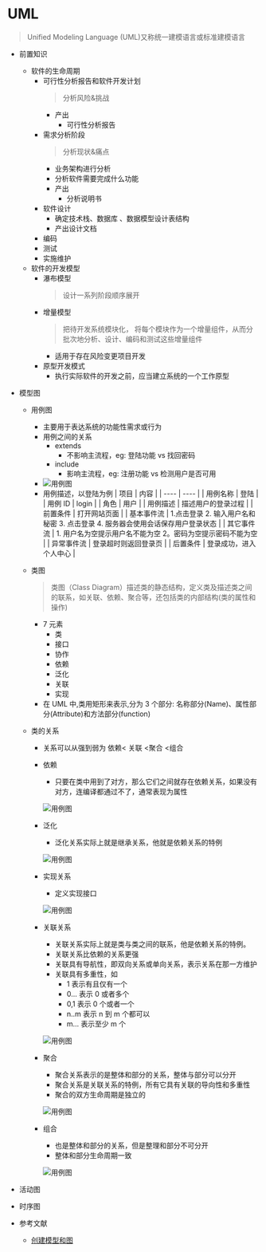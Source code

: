 # UML

> Unified Modeling Language (UML)又称统一建模语言或标准建模语言

- 前置知识
  - 软件的生命周期
    - 可行性分析报告和软件开发计划
      > 分析风险&挑战
      - 产出
        - 可行性分析报告
    - 需求分析阶段
      > 分析现状&痛点
      - 业务架构进行分析
      - 分析软件需要完成什么功能
      - 产出
        - 分析说明书
    - 软件设计
      - 确定技术栈、数据库 、数据模型设计表结构
      - 产出设计文档
    - 编码
    - 测试
    - 实施维护
  - 软件的开发模型
    - 瀑布模型
      > 设计一系列阶段顺序展开
    - 增量模型
      > 把待开发系统模块化， 将每个模块作为一个增量组件，从而分批次地分析、设计、编码和测试这些增量组件
      - 适用于存在风险变更项目开发
    - 原型开发模式
      - 执行实际软件的开发之前，应当建立系统的一个工作原型
- 模型图

  - 用例图
    - 主要用于表达系统的功能性需求或行为
    - 用例之间的关系
      - extends
        - 不影响主流程，eg: 登陆功能 vs 找回密码
      - include
        - 影响主流程，eg: 注册功能 vs 检测用户是否可用
    - ![用例图](/sys-doc/imgs/use-case.svg)
    - 用例描述，以登陆为例
      | 项目 | 内容 |
      | ---- | ---- |
      | 用例名称 | 登陆 |
      | 用例 ID | login |
      | 角色 | 用户 |
      | 用例描述 | 描述用户的登录过程 |
      | 前置条件 | 打开网站页面 |
      | 基本事件流 | 1.点击登录 2. 输入用户名和秘密 3. 点击登录 4. 服务器会使用会话保存用户登录状态 |
      | 其它事件流 | 1. 用户名为空提示用户名不能为空 2。密码为空提示密码不能为空 |
      | 异常事件流 | 登录超时则返回登录页 |
      | 后置条件 | 登录成功，进入个人中心 |
  - 类图

    > 类图（Class Diagram）描述类的静态结构，定义类及描述类之间的联系，如关联、依赖、聚合等，还包括类的内部结构(类的属性和操作)

    - 7 元素
      - 类
      - 接口
      - 协作
      - 依赖
      - 泛化
      - 关联
      - 实现
    - 在 UML 中,类用矩形来表示,分为 3 个部分: 名称部分(Name)、属性部分(Attribute)和方法部分(function)

  - 类的关系

    - 关系可以从强到弱为 依赖< 关联 <聚合 <组合
    - 依赖

      - 只要在类中用到了对方，那么它们之间就存在依赖关系，如果没有对方，连编译都通过不了，通常表现为属性

      ![用例图](/sys-doc/imgs/unl依赖.svg)

    - 泛化

      - 泛化关系实际上就是继承关系，他就是依赖关系的特例

      ![用例图](/sys-doc/imgs/uml泛化.svg)

    - 实现关系

      - 定义实现接口

      ![用例图](/sys-doc/imgs/uml实现.svg)

    - 关联关系

      - 关联关系实际上就是类与类之间的联系，他是依赖关系的特例。
      - 关联关系比依赖的关系更强
      - 关联具有导航性，即双向关系或单向关系，表示关系在那一方维护
      - 关联具有多重性，如
        - 1 表示有且仅有一个
        - 0... 表示 0 或者多个
        - 0,1 表示 0 个或者一个
        - n..m 表示 n 到 m 个都可以
        - m... 表示至少 m 个

      ![用例图](/sys-doc/imgs/imgs/uml实现.svg)

    - 聚合

      - 聚合关系表示的是整体和部分的关系，整体与部分可以分开
      - 聚合关系是关联关系的特例，所有它具有关联的导向性和多重性
      - 聚合的双方生命周期是独立的

      ![用例图](/sys-doc/imgs/uml聚合.svg)

    - 组合

      - 也是整体和部分的关系，但是整理和部分不可分开
      - 整体和部分生命周期一致

      ![用例图](/sys-doc/imgs/uml组合.svg)

- 活动图
- 时序图

- 参考文献
  - [创建模型和图](https://www.ibm.com/docs/zh/rational-soft-arch/9.6.1?topic=diagrams-class)
